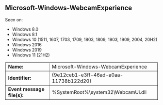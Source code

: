 ## Microsoft-Windows-WebcamExperience

Seen on:
* Windows 8.0
* Windows 8.1
* Windows 10 (1511, 1607, 1703, 1709, 1803, 1809, 1903, 1909, 2004, 20H2)
* Windows 2016
* Windows 2019
* Windows 11 (21H2)

<table border="1" class="docutils">
  <tbody>
    <tr>
      <td><b>Name:</b></td>
      <td>Microsoft-Windows-WebcamExperience</td>
    </tr>
    <tr>
      <td><b>Identifier:</b></td>
      <td>{9e12ceb1-e3ff-46ad-a0aa-11738b122d20}</td>
    </tr>
    <tr>
      <td><b>Event message file(s):</b></td>
      <td>%SystemRoot%\system32\WebcamUi.dll</td>
    </tr>
  </tbody>
</table>

&nbsp;

